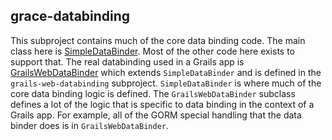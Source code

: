 ## grace-databinding

This subproject contains much of the core data binding code.  The main class here is
[SimpleDataBinder](./src/main/groovy/grails/databinding/SimpleDataBinder.groovy).  Most of the other code
 here exists to support that.  The real databinding used in a Grails app is
 [GrailsWebDataBinder](../grails-web-databinding/src/main/groovy/grails/web/databinding/WebDataBinding.groovy) which
 extends `SimpleDataBinder` and is defined in the `grails-web-databinding` subproject.  `SimpleDataBinder` is where
 much of the core data binding logic is defined. The `GrailsWebDataBinder` subclass defines a lot of the logic that
  is specific to data binding in the context of a Grails app.  For example, all of the GORM special handling that the
  data binder does is in `GrailsWebDataBinder`.
